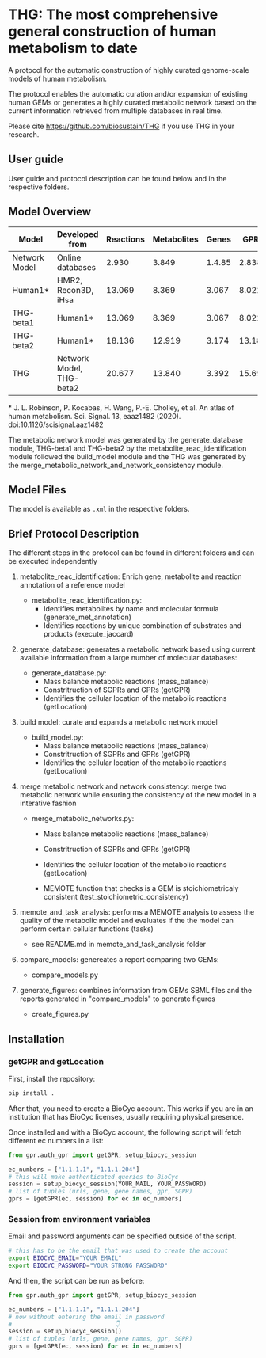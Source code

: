 # THG: The most comprehensive general construction of human metabolism to date

A protocol for the automatic construction of highly curated genome-scale models of human metabolism.

The protocol enables the automatic curation and/or expansion of existing human GEMs or generates a highly curated metabolic network based on the current information retrieved from multiple databases in real time. 

Please cite https://github.com/biosustain/THG if you use THG in your research. 

## User guide 

User guide and protocol description can be found below and in the respective folders.


## Model Overview


| Model | Developed from | Reactions | Metabolites | Genes | GPRs | Compartments |
| ------------- | ------------- | ------------- |------------- | ------------- |------------- | ------------- |
| Network Model | Online databases | 2.930 | 3.849| 1.4.85 | 2.838 | 9 |
| Human1&ast; | HMR2, Recon3D, iHsa  | 13.069 | 8.369| 3.067 | 8.022 | 9 |
| THG-beta1 | Human1&ast;  | 13.069 | 8.369| 3.067 | 8.022 | 9 |
| THG-beta2 | Human1&ast;  | 18.136 | 12.919 | 3.174 | 13.188 | 9 |
| THG | Network Model, THG-beta2   | 20.677 | 13.840 | 3.392 | 15.651 | 9 |

&ast; J. L. Robinson, P. Kocabas, H. Wang, P.-E. Cholley, et al. An atlas of human metabolism. Sci. Signal. 13, eaaz1482 (2020). doi:10.1126/scisignal.aaz1482

The metabolic network model was generated by the generate_database module, THG-beta1 and THG-beta2 by the metabolite_reac_identification module followed the build_model module and the THG was generated by the merge_metabolic_network_and_network_consistency module.

## Model Files

The model is available as ```.xml``` in the respective folders. 

## Brief Protocol Description

The different steps in the protocol can be found in different folders and can be executed independently


1. metabolite_reac_identification: Enrich gene, metabolite and reaction annotation of a reference model
	- metabolite_reac_identification.py: 
		- Identifies metabolites by name and molecular formula (generate_met_annotation)
		- Identifies reactions by unique combination of substrates and products (execute_jaccard)

2. generate_database: generates a metabolic network based using current available information from a large number of molecular databases:
	- generate_database.py:
		- Mass balance metabolic reactions (mass_balance)
		- Constritruction of SGPRs and GPRs (getGPR)
		- Identifies the cellular location of the metabolic reactions (getLocation)

3. build model: curate and expands a metabolic network model
	- build_model.py:
		- Mass balance metabolic reactions (mass_balance)
		- Constritruction of SGPRs and GPRs (getGPR)
		- Identifies the cellular location of the metabolic reactions (getLocation)

4. merge metabolic network and network consistency: merge two metabolic network while ensuring the consistency of the new model in a interative fashion
	- merge_metabolic_networks.py:
		- Mass balance metabolic reactions (mass_balance)
		- Constritruction of SGPRs and GPRs (getGPR)
		- Identifies the cellular location of the metabolic reactions (getLocation)

		- MEMOTE function that checks is a GEM is stoichiometricaly consistent (test_stoichiometric_consistency)

5. memote_and_task_analysis: performs a MEMOTE analysis to assess the quality of the metabolic model and evaluates if the the model can perform certain cellular functions (tasks)
	- see README.md in memote_and_task_analysis folder

6. compare_models: genereates a report comparing two GEMs:
	- compare_models.py

7. generate_figures: combines information from GEMs SBML files and the reports generated in "compare_models" to generate figures
	- create_figures.py

## Installation
### getGPR and getLocation

First, install the repository:

```bash
pip install .
```

After that, you need to create a BioCyc account. This works if you are in an institution that has BioCyc licenses, usually requiring physical presence.

Once installed and with a BioCyc account, the following script will fetch different ec numbers in a list:

```python
from gpr.auth_gpr import getGPR, setup_biocyc_session

ec_numbers = ["1.1.1.1", "1.1.1.204"]
# this will make authenticated queries to BioCyc
session = setup_biocyc_session(YOUR_MAIL, YOUR_PASSWORD)
# list of tuples (urls, gene, gene names, gpr, SGPR)
gprs = [getGPR(ec, session) for ec in ec_numbers]
```

### Session from environment variables

Email and password arguments can be specified outside of the script.

```bash
# this has to be the email that was used to create the account
export BIOCYC_EMAIL="YOUR EMAIL"
export BIOCYC_PASSWORD="YOUR STRONG PASSWORD"
```

And then, the script can be run as before:

```python
from gpr.auth_gpr import getGPR, setup_biocyc_session

ec_numbers = ["1.1.1.1", "1.1.1.204"]
# now without entering the email in password
#                             👇
session = setup_biocyc_session()
# list of tuples (urls, gene, gene names, gpr, SGPR)
gprs = [getGPR(ec, session) for ec in ec_numbers]
```
